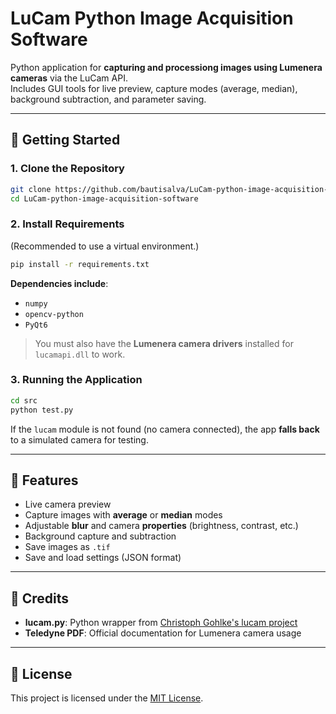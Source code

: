 # LuCam Python Image Acquisition Software

Python application for **capturing and processiong images using Lumenera cameras** via the LuCam API.  
Includes GUI tools for live preview, capture modes (average, median), background subtraction, and parameter saving.

---

## 🚀 Getting Started

### 1. Clone the Repository

```bash
git clone https://github.com/bautisalva/LuCam-python-image-acquisition-software.git
cd LuCam-python-image-acquisition-software
```

### 2. Install Requirements

(Recommended to use a virtual environment.)

```bash
pip install -r requirements.txt
```

**Dependencies include**:
- `numpy`
- `opencv-python`
- `PyQt6`

> You must also have the **Lumenera camera drivers** installed for `lucamapi.dll` to work.

### 3. Running the Application

```bash
cd src
python test.py
```

If the `lucam` module is not found (no camera connected), the app **falls back** to a simulated camera for testing.

---

## 📸 Features

- Live camera preview
- Capture images with **average** or **median** modes
- Adjustable **blur** and camera **properties** (brightness, contrast, etc.)
- Background capture and subtraction
- Save images as `.tif`
- Save and load settings (JSON format)

---

## 📜 Credits

- **lucam.py**: Python wrapper from [Christoph Gohlke's lucam project](https://github.com/cgohlke/lucam)
- **Teledyne PDF**: Official documentation for Lumenera camera usage

---

## 📄 License

This project is licensed under the [MIT License](LICENSE).
